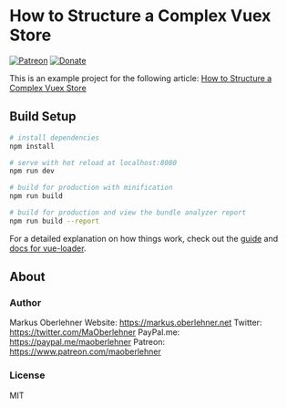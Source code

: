 # How to Structure a Complex Vuex Store

[![Patreon](https://img.shields.io/badge/patreon-donate-blue.svg)](https://www.patreon.com/maoberlehner)
[![Donate](https://img.shields.io/badge/Donate-PayPal-blue.svg)](https://paypal.me/maoberlehner)

This is an example project for the following article: [How to Structure a Complex Vuex Store](https://markus.oberlehner.net/blog/how-to-structure-a-complex-vuex-store/)

## Build Setup

``` bash
# install dependencies
npm install

# serve with hot reload at localhost:8080
npm run dev

# build for production with minification
npm run build

# build for production and view the bundle analyzer report
npm run build --report
```

For a detailed explanation on how things work, check out the [guide](http://vuejs-templates.github.io/webpack/) and [docs for vue-loader](http://vuejs.github.io/vue-loader).

## About

### Author

Markus Oberlehner
Website: https://markus.oberlehner.net
Twitter: https://twitter.com/MaOberlehner
PayPal.me: https://paypal.me/maoberlehner
Patreon: https://www.patreon.com/maoberlehner

### License

MIT

